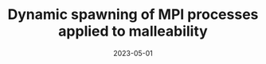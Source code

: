 ---
title: "Dynamic spawning of MPI processes applied to malleability"
collection: publications
permalink: /publication/2023-05-01-Dynamic-spawning-of-MPI-processes-applied-to-malleability
type: "journal"
date: 2023-05-01
venue: '<em>International Journal of High Performance Computing Applications</em>(0), pp. 1-25'
paperurl: 'https://doi.org/10.1177/10943420231176527'
citation: ' I. Martín-Álvarez,  J. Aliaga,  M. Castillo,  <strong>S. Iserte</strong>, and  R. Mayo, &quot;Dynamic spawning of MPI processes applied to malleability.&quot; <em>International Journal of High Performance Computing Applications</em>(0), pp. 1-25, May 2023.'
---